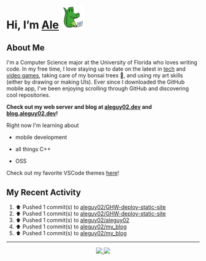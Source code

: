 <!---
Credit to @wei and @AlexanderWangY for inspiration
--->

<p>
  <h1>
    Hi, I’m <a href="https://github.com/aleguy02">Ale</a>
    <img src="public/images/gator.png" width="60">
  </h1>
<p/>

<h2>About Me</h2>

I'm a Computer Science major at the University of Florida who loves writing code.
In my free time, I love staying up to date on the latest in <a href="https://techcrunch.com/" target="_blank">tech</a> 
and <a href="https://www.youtube.com/c/SkillUp" target="_blank">video games</a>, 
taking care of my bonsai trees 🌱, 
and using my art skills (either by drawing or making UIs).
Ever since I downloaded the GitHub mobile app, I’ve been enjoying scrolling through GitHub and discovering cool repositories.

**Check out my web server and blog at [aleguy02.dev](aleguy02.dev) and [blog.aleguy02.dev](blog.aleguy02.dev)!**


Right now I'm learning about
- mobile development
- all things C++
- OSS

  <!--- TODO: add button to follow profile here --->

Check out my favorite VSCode themes <a href="https://github.com/aleguy02/aleguy02/tree/main/config-files/VS%20Code/themes">here</a>!

<h2>My Recent Activity</h2>

<!--START_SECTION:activity-->
1. ⬆️ Pushed 1 commit(s) to [aleguy02/GHW-deploy-static-site](https://github.com/aleguy02/GHW-deploy-static-site)
2. ⬆️ Pushed 1 commit(s) to [aleguy02/GHW-deploy-static-site](https://github.com/aleguy02/GHW-deploy-static-site)
3. ⬆️ Pushed 1 commit(s) to [aleguy02/aleguy02](https://github.com/aleguy02/aleguy02)
4. ⬆️ Pushed 1 commit(s) to [aleguy02/my_blog](https://github.com/aleguy02/my_blog)
5. ⬆️ Pushed 1 commit(s) to [aleguy02/my_blog](https://github.com/aleguy02/my_blog)
<!--END_SECTION:activity-->


-----
<p align="center">
  <a href="https://github.com/aleguy02">
    <img src="https://img.shields.io/badge/github-@aleguy02-211F1F?logo=github&logoColor=white&style=flat-square" />
  </a>
  <a href="https://www.linkedin.com/in/alejandrovillate1/">
    <img src="https://img.shields.io/badge/linkedin-Alejandro_Villate-0072B1?logo=linkedin&style=flat-square" />
  </a>
</p>
